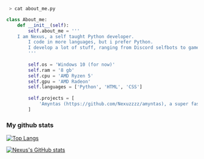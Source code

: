 ```bash
 > cat about_me.py
```

<!-- why py? because py nice -->

```py
class About_me:
    def __init__(self):
        self.about_me = '''
	I am Nexus, a self taught Python developer. 
        I code in more languages, but i prefer Python. 
        I develop a lot of stuff, ranging from Discord selfbots to game modding tools and malware. Thanks for reading this!
        '''
	   
        self.os = 'Windows 10 (for now)'
        self.ram = '8 gb'
        self.cpu = 'AMD Ryzen 5'
        self.gpu = 'AMD Radeon'
        self.languages = ['Python', 'HTML', 'CSS']
	   
        self.projects = [
            'Amyntas (https://github.com/Nexuzzzz/amyntas), a super fast HTTP stress testing tool written in Python'
        ]
```

### My github stats
[![Top Langs](https://github-readme-stats.vercel.app/api/top-langs/?username=Nexuzzzz&hide=java,html,css&theme=midnight-purple&layout=compact)](https://github.com/anuraghazra/github-readme-stats)

[![Nexus's GitHub stats](https://github-readme-stats.vercel.app/api?username=Nexuzzzz&theme=midnight-purple)](https://github.com/anuraghazra/github-readme-stats)
